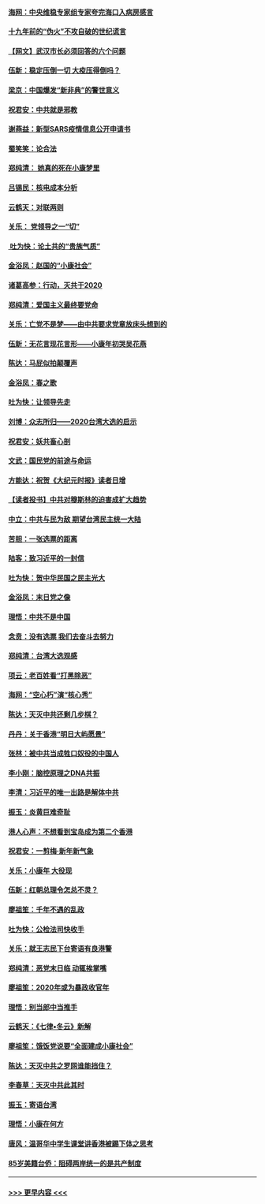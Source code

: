 #### [海网：中央维稳专家组专家夸完海口入病房感言](../pages/nsc993/n11815138.md?t=01232011) 
#### [十九年前的“伪火”不攻自破的世纪谎言](../pages/nsc993/n11813238.md?t=01232011) 
#### [【网文】武汉市长必须回答的六个问题](../pages/nsc993/n11813848.md?t=01232011) 
#### [伍新：稳定压倒一切 大疫压得倒吗？](../pages/nsc993/n11812634.md?t=01232011) 
#### [梁京：中国爆发“新非典”的警世意义](../pages/nsc993/n11812554.md?t=01232011) 
#### [祝君安：中共就是邪教](../pages/nsc993/n11812431.md?t=01232011) 
#### [谢燕益：新型SARS疫情信息公开申请书](../pages/nsc993/n11808840.md?t=01232011) 
#### [蜀笑笑：论合法](../pages/nsc993/n11808064.md?t=01232011) 
#### [郑纯清： 她真的死在小康梦里](../pages/nsc993/n11806623.md?t=01232011) 
#### [吕锡民：核电成本分析](../pages/nsc993/n11806284.md?t=01232011) 
#### [云鹤天：对联两则](../pages/nsc993/n11805957.md?t=01232011) 
#### [关乐： 党领导之一“切”](../pages/nsc993/n11804505.md?t=01232011) 
#### [ 吐为快：论土共的“贵族气质”](../pages/nsc993/n11804490.md?t=01232011) 
#### [金浴凤：赵国的“小康社会”](../pages/nsc993/n11804452.md?t=01232011) 
#### [诸葛高参：行动，灭共于2020](../pages/nsc993/n11804120.md?t=01232011) 
#### [郑纯清：爱国主义最终要党命](../pages/nsc993/n11802197.md?t=01232011) 
#### [关乐：亡党不是梦——由中共要求党章放床头想到的](../pages/nsc993/n11802156.md?t=01232011) 
#### [伍新：无花言现花言形——小康年初哭吴花燕](../pages/nsc993/n11800044.md?t=01232011) 
#### [陈达：马屁似拍颠覆声](../pages/nsc993/n11800010.md?t=01232011) 
#### [金浴凤：春之歌](../pages/nsc993/n11797687.md?t=01232011) 
#### [吐为快：让领导先走](../pages/nsc993/n11797512.md?t=01232011) 
#### [刘博：众志所归——2020台湾大选的启示](../pages/nsc993/n11796878.md?t=01232011) 
#### [祝君安：妖共畜心剖](../pages/nsc993/n11794273.md?t=01232011) 
#### [文武：国民党的前途与命运](../pages/nsc993/n11794198.md?t=01232011) 
#### [方能达：祝贺《大纪元时报》读者日增](../pages/nsc993/n11793807.md?t=01232011) 
#### [【读者投书】中共对穆斯林的迫害成扩大趋势](../pages/nsc993/n11791371.md?t=01232011) 
#### [中立：中共与民为敌 期望台湾民主统一大陆](../pages/nsc993/n11790392.md?t=01232011) 
#### [苦胆：一张选票的距离](../pages/nsc993/n11788914.md?t=01232011) 
#### [陆客：致习近平的一封信](../pages/nsc993/n11788867.md?t=01232011) 
#### [吐为快：贺中华民国之民主光大](../pages/nsc993/n11788618.md?t=01232011) 
#### [金浴凤：末日党之像](../pages/nsc993/n11787475.md?t=01232011) 
#### [理悟：中共不是中国](../pages/nsc993/n11787463.md?t=01232011) 
#### [念贲：没有选票  我们去奋斗去努力](../pages/nsc993/n11787398.md?t=01232011) 
#### [郑纯清：台湾大选观感](../pages/nsc993/n11786210.md?t=01232011) 
#### [项云：老百姓看“打黑除恶”](../pages/nsc993/n11785398.md?t=01232011) 
#### [海网：“空心朽”演“核心秀”](../pages/nsc993/n11783874.md?t=01232011) 
#### [陈达：天灭中共还剩几步棋？](../pages/nsc993/n11783719.md?t=01232011) 
#### [丹丹：关于香港“明日大屿愿景”](../pages/nsc993/n11783273.md?t=01232011) 
#### [张林：被中共当成牲口奴役的中国人](../pages/nsc993/n11782397.md?t=01232011) 
#### [李小刚：脑控原理之DNA共振](../pages/nsc993/n11780962.md?t=01232011) 
#### [李清：习近平的唯一出路是解体中共](../pages/nsc993/n11780866.md?t=01232011) 
#### [振玉：炎黄巨难奇耻](../pages/nsc993/n11779632.md?t=01232011) 
#### [港人心声：不想看到宝岛成为第二个香港](../pages/nsc993/n11778817.md?t=01232011) 
#### [祝君安：一剪梅‧新年新气象](../pages/nsc993/n11776340.md?t=01232011) 
#### [关乐：小康年 大役现](../pages/nsc993/n11774213.md?t=01232011) 
#### [伍新：红朝总理令怎总不灵？](../pages/nsc993/n11770813.md?t=01232011) 
#### [廖祖笙：千年不遇的乱政](../pages/nsc993/n11770373.md?t=01232011) 
#### [吐为快：公检法司快收手](../pages/nsc993/n11770359.md?t=01232011) 
#### [关乐：就王志民下台寄语有良港警](../pages/nsc993/n11769903.md?t=01232011) 
#### [郑纯清：恶党末日临 动辄挨掌嘴](../pages/nsc993/n11769356.md?t=01232011) 
#### [廖祖笙：2020年或为暴政收官年](../pages/nsc993/n11768216.md?t=01232011) 
#### [理悟：别当郎中当推手](../pages/nsc993/n11768243.md?t=01232011) 
#### [云鹤天：《七律▪冬云》新解](../pages/nsc993/n11768204.md?t=01232011) 
#### [廖祖笙：饿饭党说要“全面建成小康社会”](../pages/nsc993/n11767482.md?t=01232011) 
#### [陈达：天灭中共之罗网谁能挡住？](../pages/nsc993/n11767465.md?t=01232011) 
#### [李春草：天灭中共此其时](../pages/nsc993/n11767452.md?t=01232011) 
#### [振玉：寄语台湾](../pages/nsc993/n11767432.md?t=01232011) 
#### [理悟：小康在何方](../pages/nsc993/n11767394.md?t=01232011) 
#### [唐风：温哥华中学生课堂讲香港被踢下体之思考](../pages/nsc993/n11766848.md?t=01232011) 
#### [85岁美籍台侨：阻碍两岸统一的是共产制度](../pages/nsc993/n11765043.md?t=01232011) 

----
#### [ >>> 更早内容 <<< ](../indexes/nsc993-earlier.md)
